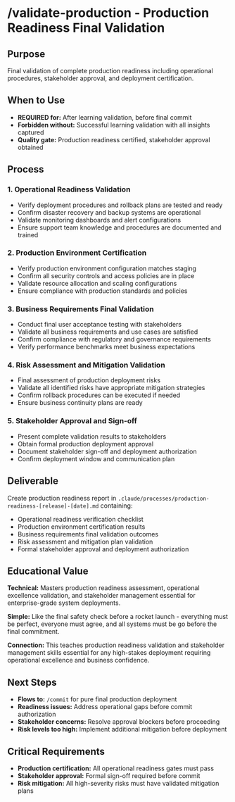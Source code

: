# /validate-production - Production Readiness Final Validation

## Purpose
Final validation of complete production readiness including operational procedures, stakeholder approval, and deployment certification.

## When to Use
- **REQUIRED for:** After learning validation, before final commit
- **Forbidden without:** Successful learning validation with all insights captured
- **Quality gate:** Production readiness certified, stakeholder approval obtained

## Process

### 1. Operational Readiness Validation
- Verify deployment procedures and rollback plans are tested and ready
- Confirm disaster recovery and backup systems are operational
- Validate monitoring dashboards and alert configurations
- Ensure support team knowledge and procedures are documented and trained

### 2. Production Environment Certification
- Verify production environment configuration matches staging
- Confirm all security controls and access policies are in place
- Validate resource allocation and scaling configurations
- Ensure compliance with production standards and policies

### 3. Business Requirements Final Validation
- Conduct final user acceptance testing with stakeholders
- Validate all business requirements and use cases are satisfied
- Confirm compliance with regulatory and governance requirements
- Verify performance benchmarks meet business expectations

### 4. Risk Assessment and Mitigation Validation
- Final assessment of production deployment risks
- Validate all identified risks have appropriate mitigation strategies
- Confirm rollback procedures can be executed if needed
- Ensure business continuity plans are ready

### 5. Stakeholder Approval and Sign-off
- Present complete validation results to stakeholders
- Obtain formal production deployment approval
- Document stakeholder sign-off and deployment authorization
- Confirm deployment window and communication plan

## Deliverable
Create production readiness report in `.claude/processes/production-readiness-[release]-[date].md` containing:
- Operational readiness verification checklist
- Production environment certification results
- Business requirements final validation outcomes
- Risk assessment and mitigation plan validation
- Formal stakeholder approval and deployment authorization

## Educational Value
**Technical:** Masters production readiness assessment, operational excellence validation, and stakeholder management essential for enterprise-grade system deployments.

**Simple:** Like the final safety check before a rocket launch - everything must be perfect, everyone must agree, and all systems must be go before the final commitment.

**Connection:** This teaches production readiness validation and stakeholder management skills essential for any high-stakes deployment requiring operational excellence and business confidence.

## Next Steps
- **Flows to:** `/commit` for pure final production deployment
- **Readiness issues:** Address operational gaps before commit authorization
- **Stakeholder concerns:** Resolve approval blockers before proceeding
- **Risk levels too high:** Implement additional mitigation before deployment

## Critical Requirements
- **Production certification:** All operational readiness gates must pass
- **Stakeholder approval:** Formal sign-off required before commit
- **Risk mitigation:** All high-severity risks must have validated mitigation plans
